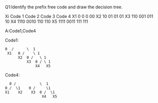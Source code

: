 Q1:Identify the prefix free code and draw the decision tree.

Xi	Code 1	Code 2	Code 3	Code 4
X1	0     	0     	0     	00
X2	10	      01	      01	      01
X3	110   	001   	011         10
X4	1110	      0010	      110	      110
X5	1111	      0011	      111	      111


A:Code1,Code4

Code1:
      
    0  /      \  1
     X1   0 /    \ 1
          X2  0 /   \ 1
              X3  0 / \ 1
                  X4   X5
                  
Code4:
      
      0 /           \  1
    0 /  \1    0 /     \1
    X1    X2    X3  0 /  \1
                     X4   X5
              
            
